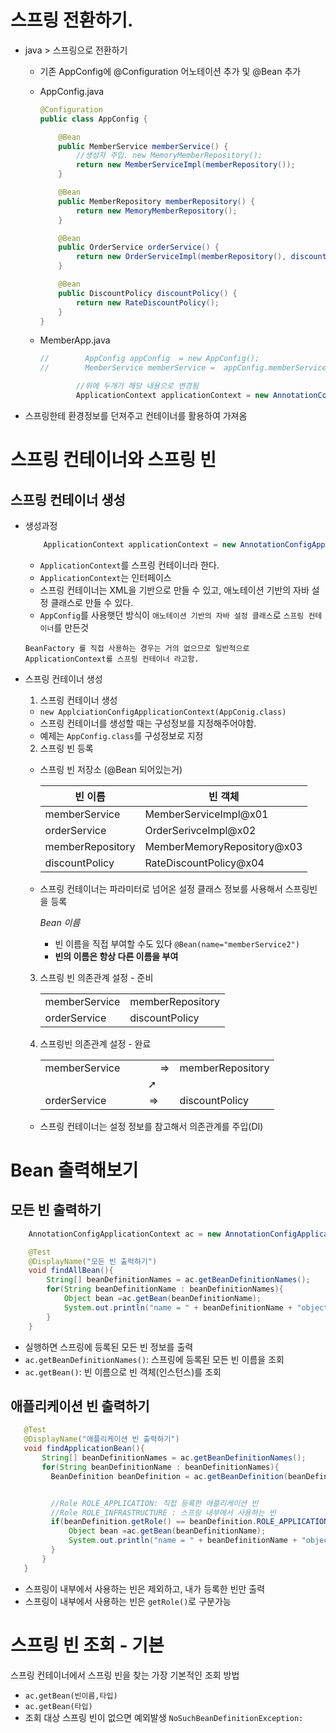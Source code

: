 # 스프링 전환하기.

- java > 스프링으로 전환하기 
    - 기존 AppConfig에 @Configuration 어노테이션 추가 및 @Bean 추가

    - AppConfig.java
        ```java
        @Configuration
        public class AppConfig {

            @Bean
            public MemberService memberService() {
                //생성자 주입. new MemoryMemberRepository();
                return new MemberServiceImpl(memberRepository());
            }

            @Bean
            public MemberRepository memberRepository() {
                return new MemoryMemberRepository();
            }

            @Bean
            public OrderService orderService() {
                return new OrderServiceImpl(memberRepository(), discountPolicy());
            }

            @Bean
            public DiscountPolicy discountPolicy() {
                return new RateDiscountPolicy();
            }
        }

        ```


    - MemberApp.java
        ```java
        //        AppConfig appConfig  = new AppConfig();
        //        MemberService memberService =  appConfig.memberService();

                //위에 두개가 해당 내용으로 변경됨
                ApplicationContext applicationContext = new AnnotationConfigApplicationContext(AppConfig.class);//스프링에서는 얘를씀
        ```

- 스프링한테 환경정보를 던져주고 컨테이너를 활용하여 가져옴

# 스프링 컨테이너와 스프링 빈
## 스프링 컨테이너 생성
- 생성과정
    ```java
        ApplicationContext applicationContext = new AnnotationConfigApplicationContext(AppConfig.class);
    ```
    - `ApplicationContext`를 스프링 컨테이너라 한다.
    - `ApplicationContext`는 인터페이스
    - 스프링 컨테이너는 XML을 기반으로 만들 수 있고, 애노테이션 기반의 자바 설정 클래스로 만들 수 있다.
    - `AppConfig`를 사용햇던 방식이 `애노테이션 기반의 자바 설정 클래스`로 `스프링 컨테이너`를 만든것

    `BeanFactory 를 직접 사용하는 경우는 거의 없으므로 일반적으로 ApplicationContext를 스프링 컨테이너 라고함.`

- 스프링 컨테이너 생성
    1. 스프링 컨테이너 생성
    - `new ApplciationConfigApplicationContext(AppConig.class)`
    - 스프링 컨테이너를 생성할 때는 구성정보를 지정해주어야함.
    - 예제는 `AppConfig.class`를 구성정보로 지정

    2. 스프링 빈 등록
    
    - 스프링 빈 저장소 (@Bean 되어있는거)
    
        |빈 이름 | 빈 객체|
        |------|-------|
        | memberService| MemberServiceImpl@x01|
        |orderService|OrderSerivceImpl@x02|
        |memberRepository|MemberMemoryRepository@x03|
        |discountPolicy|RateDiscountPolicy@x04|
    - 스프링 컨테이너는 파라미터로 넘어온 설정 클래스 정보를 사용해서 스프링빈을 등록
    
        *Bean 이름*
        - 빈 이름을 직접 부여할 수도 있다
            `@Bean(name="memberService2")`
        - <b>빈의 이름은 항상 다른 이름을 부여</b>

    3. 스프링 빈 의존관계 설정 - 준비

        |||
        |--|--|
        |memberService|memberRepository|
        |orderService |discountPolicy|

    4. 스프링빈 의존관계 설정 - 완료

        |||
        |--|--|
        |memberService　　　　=>|memberRepository|
        |&nbsp;　　　　　　　　　　➚||
        |orderService 　　　　=>|discountPolicy|
    - 스프링 컨테이너는 설정 정보를 참고해서 의존관계를 주입(DI)

#
#
#

# Bean 출력해보기
## 모든 빈 출력하기
```java
    AnnotationConfigApplicationContext ac = new AnnotationConfigApplicationContext(AppConfig.class);

    @Test
    @DisplayName("모든 빈 출력하기")
    void findAllBean(){
        String[] beanDefinitionNames = ac.getBeanDefinitionNames();
        for(String beanDefinitionName : beanDefinitionNames){
            Object bean =ac.getBean(beanDefinitionName);
            System.out.println("name = " + beanDefinitionName + "object = " + bean);
        }
    }
```
- 실행하면 스프링에 등록된 모든 빈 정보를 출력
- `ac.getBeanDefinitionNames()`: 스프링에 등록된 모든 빈 이름을 조회
- `ac.getBean()`: 빈 이름으로 빈 객체(인스턴스)를 조회

## 애플리케이션 빈 출력하기
 ```java
    @Test
    @DisplayName("애플리케이션 빈 출력하기")
    void findApplicationBean(){
        String[] beanDefinitionNames = ac.getBeanDefinitionNames();
        for(String beanDefinitionName : beanDefinitionNames){
          BeanDefinition beanDefinition = ac.getBeanDefinition(beanDefinitionName);


          //Role ROLE_APPLICATION: 직접 등록한 애플리케이션 빈
          //Role ROLE_INFRASTRUCTURE : 스프링 내부에서 사용하는 빈
          if(beanDefinition.getRole() == beanDefinition.ROLE_APPLICATION){
              Object bean =ac.getBean(beanDefinitionName);
              System.out.println("name = " + beanDefinitionName + "object = " + bean);
          }
        }
    }
```
- 스프링이 내부에서 사용하는 빈은 제외하고, 내가 등록한 빈만 출력
- 스프링이 내부에서 사용하는 빈은 `getRole()`로 구분가능


# 스프링 빈 조회 - 기본
스프링 컨테이너에서 스프링 빈을 찾는 가장 기본적인 조회 방법
- `ac.getBean(빈이름,타입)`
- `ac.getBean(타입)`
- 조회 대상 스프링 빈이 없으면 예외발생 `NoSuchBeanDefinitionException:`

